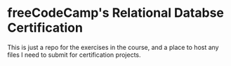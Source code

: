 # freeCodeCamp's Relational Databse Certification
This is just a repo for the exercises in the course, and a place to host any files I need to submit for certification projects.